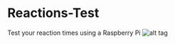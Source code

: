 # Reactions-Test
Test your reaction times using a Raspberry Pi
![alt tag](http://jakecharman.co.uk/files/reactions.bmp)
